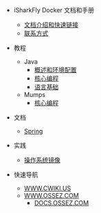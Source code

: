 - iSharkFly Docker 文档和手册
    - [文档介绍和快速链接](README.md)
    - [联系方式](CONTACT.md)

- 教程
    - Java
        - [概述和环境配置](programming-language/java/_README.md)
        - [核心编程](programming-language/java/core/_README.md)
        - [语言基础](programming-language/java/fundamentals/_README.md)
    - Mumps
        - [核心编程](programming-language/java/core/_README.md)

- 文档
    - [Spring](framework/spring/_README.md)

- 实践
    - [操作系统镜像](in-action/os-image/_index.md)


- 快速导航
    - [WWW.CWIKI.US](https://www.cwiki.us/)
    - [WWW.OSSEZ.COM](https://www.ossez.com/categories)
        - [DOCS.OSSEZ.COM](https://docs.ossez.com/#/)
  